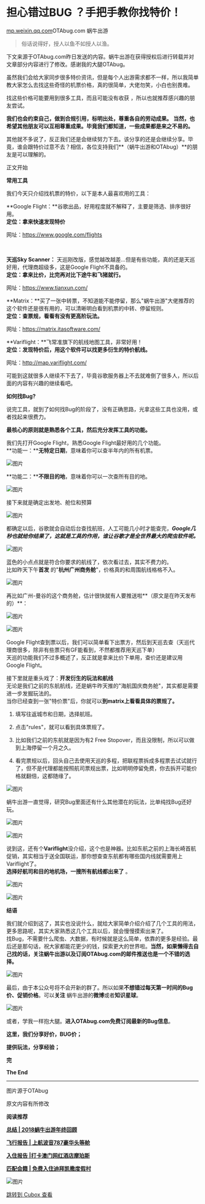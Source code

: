 担心错过BUG ？手把手教你找特价！
==================

[mp.weixin.qq.com](https://mp.weixin.qq.com/s?__biz=MzIzNDcwODMzNA==&mid=2247487156&idx=1&sn=3ce8f04c6069b245528fa748a9e3b331&chksm=e8f302b5df848ba3772db3d1dd2f4466cc539387d7ca9e552537ab7c544b66a837b1e5130c63&mpshare=1&scene=1&srcid=&sharer_sharetime=1566980860435&sharer_shareid=c86deeaa98ac86f272ae14b86bde90fd#rd)OTAbug.com 蜗牛出游

>
> 俗话说得好，授人以鱼不如授人以渔。
>
下文来源于OTAbug.com昨日发送的内容。蜗牛出游在获得授权后进行转载并对文章部分内容进行了修改。感谢我的大腿OTAbug。  

虽然我们会给大家同步很多特价资讯，但是每个人出游需求都不一样，所以我简单教大家怎么去找这些奇怪的机票价格，真的很简单，大佬勿笑，小白也别畏难。

找这些价格可能要用到很多工具，而且可能没有收获 ，所以也就推荐感兴趣的朋友尝试。

**我们也会约束自己，做到合规引用，标明出处，尊重各自的劳动成果。** **当然，也希望其他朋友可以互相尊重成果。毕竟我们都知道，一些成果都是来之不易的。**

其他就不多说了，反正我们还是会继续努力下去。该分享的还是会继续分享。毕竟，谁会跟特价过意不去？相信，各位支持我们**（蜗牛出游和OTAbug）**的朋友是可以理解的。

正文开始

**常用工具**

我们今天只介绍找机票的特价，以下是本人最喜欢用的工具：

**Google Flight：**谷歌出品，好用程度就不解释了，主要是筛选、排序很好用。  
**定位：拿来快速发现特价**

网址：https://www.google.com/flights

<br />

**天巡Sky Scanner：** 天巡刚改版，感觉越改越差...但是有些功能，真的还是天巡好用，代理商超级多，这是Google Flight不具备的。  
**定位：拿来比价，比完再对比下途牛和飞猪就行。**

网址：https://www.tianxun.com/

**Matrix：**买了一张中转票，不知道能不能停留，那么"蜗牛出游"大佬推荐的这个软件还是很有用的，可以清晰明白看到机票的中转、停留规则。  
**定位：查票规，看看有没有更高阶玩法。**

网址：https://matrix.itasoftware.com/

**Variflight：**飞常准旗下的航线地图工具，非常好用！  
**定位：发现特价后，用这个软件可以找更多衍生的特价航线。**

网址：http://map.variflight.com/

可能到这就很多人继续不下去了，毕竟谷歌服务器上不去就难倒了很多人，所以后面的内容有兴趣的继续看吧。

**如何找Bug?**

说完工具，就到了如何找Bug的阶段了，没有正确思路，光拿这些工具也没用，或者找起来很费力。

**最核心的原则就是熟悉各个工具，然后充分发挥工具的功能。**

我们先打开Google Flight，熟悉Google Flight最好用的几个功能。  
**功能一：****无特定日期**，意味着你可以查半年内的所有机票。

![图片](https://image.cubox.pro/article/2022111620555539038/32846.jpg?imageMogr2/quality/90/ignore-error/1)

**功能二：****不限目的地**，意味着你可以一次查所有目的地。

![图片](https://image.cubox.pro/article/2022111620555573614/81946.jpg?imageMogr2/quality/90/ignore-error/1)

接下来就是确定出发地、舱位和预算

![图片](https://image.cubox.pro/article/2022111620555678064/99916.jpg?imageMogr2/quality/90/ignore-error/1)

都确定以后，谷歌就会自动后台查找航班，人工可能几小时才能查完，***Google几秒也就给你结果了，这就是工具的作用，谁让谷歌才是全世界最大的爬虫软件呢。***

![图片](https://image.cubox.pro/article/2022111620555626251/35303.jpg?imageMogr2/quality/90/ignore-error/1)

蓝色的小点点就是符合你要求的航线了，依次看过去，其实不费力的。  
比如昨天下午**首发** 的"**杭州广州商务舱**"，价格真的和周围航线格格不入。

![图片](https://image.cubox.pro/article/2022111620555533602/88149.jpg?imageMogr2/quality/90/ignore-error/1)

再比如广州-曼谷的这个商务舱，估计很快就有人要推送啦**（原文是在昨天发布的）**：

![图片](https://image.cubox.pro/article/2022111620555586897/53092.jpg?imageMogr2/quality/90/ignore-error/1)

![图片](https://image.cubox.pro/article/2022111620555569627/16238.jpg?imageMogr2/quality/90/ignore-error/1)

Google Flight查到票以后，我们可以简单看下出票方，然后到天巡去查（天巡代理商很多，除非有些票只有GF能看到，不然都推荐用天巡下单）  
天巡的功能我们不过多概述了，反正就是拿来比价下单用，查价还是建议用Google Flight。

接下里就是重头戏了：**开发衍生的玩法和航线**  
无论是我们之前的东航航线，还是蜗牛昨天推的"海航国庆商务舱"，其实都是需要进一步发掘玩法的。  
当你已经查到一张"特价票"后，你就可以**到matrix上看看具体的票规了。**   

1. 填写往返城市和日期，选择航班。

2. 点击"rules"，就可以看到具体票规了。

3. 比如我们之前的东航就是因为有2 Free Stopover，而且没限制，所以可以做到上海停留一个月之久。

4. 看完票规以后，回头自己去使用天巡的多程，把联程票拆成多程票去试试就行了，但不是代理都能按照航司票规出票，比如明明停留免费，你去拆开可能价格就翻倍，这都随缘了。

![图片](https://image.cubox.pro/article/2022111620555563126/53688.jpg?imageMogr2/quality/90/ignore-error/1)

蜗牛出游一直觉得，研究Bug里面还有什么其他潜在的玩法，比单纯找Bug还好玩。  

![图片](https://image.cubox.pro/article/2022111620555578984/10220.jpg?imageMogr2/quality/90/ignore-error/1)

![图片](https://image.cubox.pro/article/2022111620555553189/63707.jpg?imageMogr2/quality/90/ignore-error/1)

说到这，还有个**Variflight**没介绍，这个也是神器。比如东航之前的上海长崎首航促销，其实相当于送全国联运，那你想查查东航都有哪些国内线就需要用上Variflight了。  
**选择好航司和目的地机场，一搜所有航线都出来了** 。

![图片](https://image.cubox.pro/article/2022111620555650530/30902.jpg?imageMogr2/quality/90/ignore-error/1)

![图片](https://image.cubox.pro/article/2022111620555672712/72964.jpg?imageMogr2/quality/90/ignore-error/1)

**结语**

我们就介绍到这了，其实也没说什么，就给大家简单介绍介绍了几个工具的用法，更多思路呢，其实大家熟悉这几个工具以后，就会慢慢摸索出来了。  
找Bug，不需要什么爬虫、大数据，有时候就是这么简单，依靠的更多是经验。最后还是那句话，祝大家都能花更少的钱，探索更大的世界啦。**当然，如果懒得去自己找的话，关注蜗牛出游以及订阅OTAbug.com的邮件推送也是一个不错的选择。**

![图片](https://image.cubox.pro/article/2022111620555597125/70540.jpg?imageMogr2/quality/90/ignore-error/1)

最后，由于本公众号将不会开新的群了。所以如果**不想错过每天第一时间的Bug价、促销价格**。可以**关注** 蜗牛出游的**微博**或者**知识星球**。

![图片](https://image.cubox.pro/article/2022111620555562913/43309.jpg?imageMogr2/quality/90/ignore-error/1)

或者，学我一样抱大腿。**进入****OTAbug.com****免费订阅最新的Bug信息**。  

**这里，我们分享好价，BUG价；**   

**提供玩法，分享经验；**

**完**

**The End**

*** ** * ** ***

图片源于OTAbug

原文内容有所修改  


**阅读推荐**

**[总结 \| 2018蜗牛出游年终回顾](http://mp.weixin.qq.com/s?__biz=MzIzNDcwODMzNA==&mid=2247485437&idx=1&sn=183f3e162c8281f8b597f53290576d4f&chksm=e8f30bfcdf8482ea52a101fb4416e476af8ae1f73b2160317b98b14176a6168856f5b1675e07&scene=21#wechat_redirect)**  

********[飞行报告 \| 上航波音787豪华头等舱](http://mp.weixin.qq.com/s?__biz=MzIzNDcwODMzNA==&mid=2247485216&idx=1&sn=a375fbbb9797e6b32f6b6139ad3ffae1&chksm=e8f30b21df8482373092f4b09c8bef4809f4d098b6e67bff50948b8d13b0ae7bad692eb64e6c&scene=21#wechat_redirect)********

**[入住报告 \|打卡澳门网红酒店摩珀斯](http://mp.weixin.qq.com/s?__biz=MzIzNDcwODMzNA==&mid=2247485370&idx=1&sn=ec38b0e9d523cfb96a334813c8c46df3&chksm=e8f30bbbdf8482ad3fe8976985f278e8e2c8d35705c6907e253bec616aad6ee7292777002476&scene=21#wechat_redirect)**  

****[匹配会籍 \| 免费入住迪拜凯撒度假村](http://mp.weixin.qq.com/s?__biz=MzIzNDcwODMzNA==&mid=2247485410&idx=1&sn=b032142c37b0f0cde7b53165ef427ba4&chksm=e8f30be3df8482f5b0875c240af7a9cbb78914b3668d181fb00796ed3d946b06781557b90902&scene=21#wechat_redirect)****


![图片](https://image.cubox.pro/article/2022111620555530727/75655.jpg?imageMogr2/quality/90/ignore-error/1)

[跳转到 Cubox 查看](https://cubox.pro/my/card?id=6992522604707840435)
